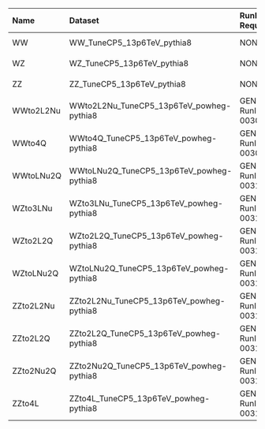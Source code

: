 | Name      | Dataset                                  | RunIII2024Summer24 Root Request     | Root Status                       | NanoV15 Status                       |
|:----------|:-----------------------------------------|:------------------------------------|:----------------------------------|:-------------------------------------|
| WW        | WW_TuneCP5_13p6TeV_pythia8               | NONE                                | $${\color{red}\textbf{MISSING}}$$ | $${\color{red}\textbf{MISSING}}$$    |
| WZ        | WZ_TuneCP5_13p6TeV_pythia8               | NONE                                | $${\color{red}\textbf{MISSING}}$$ | $${\color{red}\textbf{MISSING}}$$    |
| ZZ        | ZZ_TuneCP5_13p6TeV_pythia8               | NONE                                | $${\color{red}\textbf{MISSING}}$$ | $${\color{red}\textbf{MISSING}}$$    |
| WWto2L2Nu | WWto2L2Nu_TuneCP5_13p6TeV_powheg-pythia8 | GEN-RunIII2024Summer24wmLHEGS-00309 | $${\color{green}\textbf{DONE}}$$  | $${\color{blue}\textbf{SUBMITTED}}$$ |
| WWto4Q    | WWto4Q_TuneCP5_13p6TeV_powheg-pythia8    | GEN-RunIII2024Summer24wmLHEGS-00308 | $${\color{green}\textbf{DONE}}$$  | $${\color{blue}\textbf{SUBMITTED}}$$ |
| WWtoLNu2Q | WWtoLNu2Q_TuneCP5_13p6TeV_powheg-pythia8 | GEN-RunIII2024Summer24wmLHEGS-00310 | $${\color{green}\textbf{DONE}}$$  | $${\color{green}\textbf{DONE}}$$     |
| WZto3LNu  | WZto3LNu_TuneCP5_13p6TeV_powheg-pythia8  | GEN-RunIII2024Summer24wmLHEGS-00313 | $${\color{green}\textbf{DONE}}$$  | $${\color{blue}\textbf{SUBMITTED}}$$ |
| WZto2L2Q  | WZto2L2Q_TuneCP5_13p6TeV_powheg-pythia8  | GEN-RunIII2024Summer24wmLHEGS-00311 | $${\color{green}\textbf{DONE}}$$  | $${\color{blue}\textbf{SUBMITTED}}$$ |
| WZtoLNu2Q | WZtoLNu2Q_TuneCP5_13p6TeV_powheg-pythia8 | GEN-RunIII2024Summer24wmLHEGS-00312 | $${\color{green}\textbf{DONE}}$$  | $${\color{blue}\textbf{SUBMITTED}}$$ |
| ZZto2L2Nu | ZZto2L2Nu_TuneCP5_13p6TeV_powheg-pythia8 | GEN-RunIII2024Summer24wmLHEGS-00314 | $${\color{green}\textbf{DONE}}$$  | $${\color{blue}\textbf{SUBMITTED}}$$ |
| ZZto2L2Q  | ZZto2L2Q_TuneCP5_13p6TeV_powheg-pythia8  | GEN-RunIII2024Summer24wmLHEGS-00317 | $${\color{green}\textbf{DONE}}$$  | $${\color{blue}\textbf{SUBMITTED}}$$ |
| ZZto2Nu2Q | ZZto2Nu2Q_TuneCP5_13p6TeV_powheg-pythia8 | GEN-RunIII2024Summer24wmLHEGS-00316 | $${\color{green}\textbf{DONE}}$$  | $${\color{blue}\textbf{SUBMITTED}}$$ |
| ZZto4L    | ZZto4L_TuneCP5_13p6TeV_powheg-pythia8    | GEN-RunIII2024Summer24wmLHEGS-00315 | $${\color{green}\textbf{DONE}}$$  | $${\color{green}\textbf{DONE}}$$     |